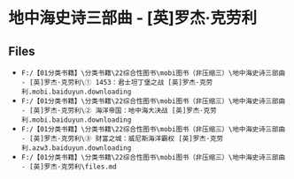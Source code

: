 # 地中海史诗三部曲 - [英]罗杰·克劳利

## Files

- `F:/【01分类书籍】\分类书籍\22综合性图书\mobi图书（非压缩三）\地中海史诗三部曲 - [英]罗杰·克劳利\① 1453：君士坦丁堡之战 [英]罗杰·克劳利.mobi.baiduyun.downloading`
- `F:/【01分类书籍】\分类书籍\22综合性图书\mobi图书（非压缩三）\地中海史诗三部曲 - [英]罗杰·克劳利\② 海洋帝国：地中海大决战 [英]罗杰·克劳利.mobi.baiduyun.downloading`
- `F:/【01分类书籍】\分类书籍\22综合性图书\mobi图书（非压缩三）\地中海史诗三部曲 - [英]罗杰·克劳利\③ 财富之城：威尼斯海洋霸权 [英]罗杰·克劳利.azw3.baiduyun.downloading`
- `F:/【01分类书籍】\分类书籍\22综合性图书\mobi图书（非压缩三）\地中海史诗三部曲 - [英]罗杰·克劳利\files.md`
